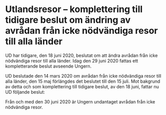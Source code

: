 # Utlandsresor – komplettering till tidigare beslut om ändring av avrådan från icke nödvändiga resor till alla länder

UD har tidigare, den 18 juni 2020, beslutat om att ändra avrådan från icke nödvändiga resor till alla länder. Idag den 29 juni 2020 fattas ett kompletterande beslut avseende Ungern.

UD beslutade den 14 mars 2020 om avrådan från icke nödvändiga resor till alla länder, den 15 maj förlängdes det beslutet till den 15 juli. Mot bakgrund av detta och som komplettering till tidigare beslut, av den 18 juni, fattar nu UD följande beslut:

Från och med den 30 juni 2020 är Ungern undantaget avrådan från icke nödvändiga resor.
